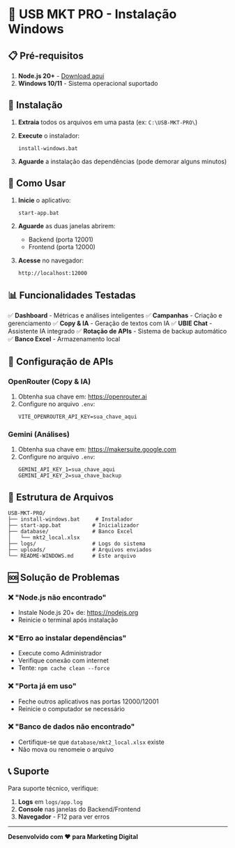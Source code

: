 # 🚀 USB MKT PRO - Instalação Windows

## 📋 Pré-requisitos

1. **Node.js 20+** - [Download aqui](https://nodejs.org)
2. **Windows 10/11** - Sistema operacional suportado

## 🔧 Instalação

1. **Extraia** todos os arquivos em uma pasta (ex: `C:\USB-MKT-PRO\`)

2. **Execute** o instalador:
   ```
   install-windows.bat
   ```

3. **Aguarde** a instalação das dependências (pode demorar alguns minutos)

## 🚀 Como Usar

1. **Inicie** o aplicativo:
   ```
   start-app.bat
   ```

2. **Aguarde** as duas janelas abrirem:
   - Backend (porta 12001)
   - Frontend (porta 12000)

3. **Acesse** no navegador:
   ```
   http://localhost:12000
   ```

## 📊 Funcionalidades Testadas

✅ **Dashboard** - Métricas e análises inteligentes
✅ **Campanhas** - Criação e gerenciamento
✅ **Copy & IA** - Geração de textos com IA
✅ **UBIE Chat** - Assistente IA integrado
✅ **Rotação de APIs** - Sistema de backup automático
✅ **Banco Excel** - Armazenamento local

## 🔧 Configuração de APIs

### OpenRouter (Copy & IA)
1. Obtenha sua chave em: https://openrouter.ai
2. Configure no arquivo `.env`:
   ```
   VITE_OPENROUTER_API_KEY=sua_chave_aqui
   ```

### Gemini (Análises)
1. Obtenha sua chave em: https://makersuite.google.com
2. Configure no arquivo `.env`:
   ```
   GEMINI_API_KEY_1=sua_chave_aqui
   GEMINI_API_KEY_2=sua_chave_backup
   ```

## 📁 Estrutura de Arquivos

```
USB-MKT-PRO/
├── install-windows.bat     # Instalador
├── start-app.bat          # Inicializador
├── database/              # Banco Excel
│   └── mkt2_local.xlsx
├── logs/                  # Logs do sistema
├── uploads/               # Arquivos enviados
└── README-WINDOWS.md      # Este arquivo
```

## 🆘 Solução de Problemas

### ❌ "Node.js não encontrado"
- Instale Node.js 20+ de: https://nodejs.org
- Reinicie o terminal após instalação

### ❌ "Erro ao instalar dependências"
- Execute como Administrador
- Verifique conexão com internet
- Tente: `npm cache clean --force`

### ❌ "Porta já em uso"
- Feche outros aplicativos nas portas 12000/12001
- Reinicie o computador se necessário

### ❌ "Banco de dados não encontrado"
- Certifique-se que `database/mkt2_local.xlsx` existe
- Não mova ou renomeie o arquivo

## 📞 Suporte

Para suporte técnico, verifique:
1. **Logs** em `logs/app.log`
2. **Console** nas janelas do Backend/Frontend
3. **Navegador** - F12 para ver erros

---

**Desenvolvido com ❤️ para Marketing Digital**
